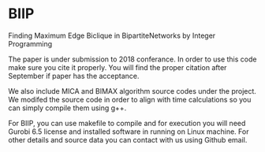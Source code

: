 # BIIP
Finding Maximum Edge Biclique in BipartiteNetworks by Integer Programming

The paper is under submission to 2018 conferance. In order to use this code make sure you cite it properly. You will find the proper citation after September if paper has the acceptance.

We also include MICA and BIMAX algorithm source codes under the project. We modifed the source code in order to align with time calculations so you can simply compile them using g++.

For BIIP, you can use makefile to compile and for execution you will need Gurobi 6.5 license and installed software in running on Linux machine. For other details and source data you can contact with us using Github email.

